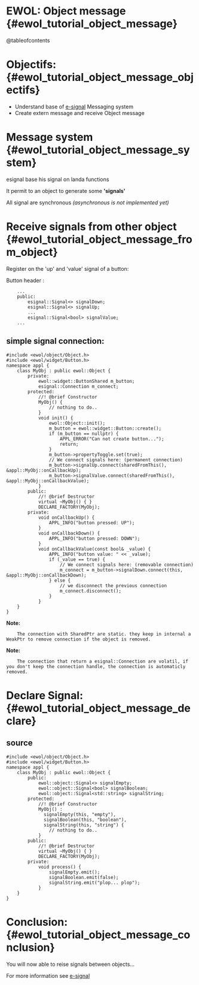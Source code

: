 EWOL: Object message                                {#ewol_tutorial_object_message}
====================

@tableofcontents

Objectifs:                                {#ewol_tutorial_object_message_objectifs}
==========

  - Understand base of [e-signal](http://atria-soft.github.io/esignal) Messaging system
  - Create extern message and receive Object message

Message system                                {#ewol_tutorial_object_message_system}
==============

esignal base his signal on landa functions

It permit to an object to generate some **'signals'**

All signal are synchronous *(asynchronous is not implemented yet)*


Receive signals from other object                                {#ewol_tutorial_object_message_from_object}
=================================

Register on the 'up' and 'value' signal of a button:

Button header :
```{.cpp}
	...
	public:
		esignal::Signal<> signalDown;
		esignal::Signal<> signalUp;
		...
		esignal::Signal<bool> signalValue;
	...
```

simple signal connection:
-------------------------

```{.cpp}
#include <ewol/object/Object.h>
#include <ewol/widget/Button.h>
namespace appl {
	class MyObj : public ewol::Object {
		private:
			ewol::widget::ButtonShared m_button;
			esignal::Connection m_connect;
		protected:
			//! @brief Constructor
			MyObj() {
				// nothing to do..
			}
			void init() {
				ewol::Object::init();
				m_button = ewol::widget::Button::create();
				if (m_button == nullptr) {
					APPL_ERROR("Can not create button...");
					return;
				}
				m_button->propertyToggle.set(true);
				// We connect signals here: (permanent connection)
				m_button->signalUp.connect(sharedFromThis(), &appl::MyObj::onCallbackUp);
				m_button->signalValue.connect(sharedFromThis(), &appl::MyObj::onCallbackValue);
			}
		public:
			//! @brief Destructor
			virtual ~MyObj() { }
			DECLARE_FACTORY(MyObj);
		private:
			void onCallbackUp() {
				APPL_INFO("button pressed: UP");
			}
			void onCallbackDown() {
				APPL_INFO("button pressed: DOWN");
			}
			void onCallbackValue(const bool& _value) {
				APPL_INFO("button value: " << _value);
				if (_value == true) {
					// We connect signals here: (removable connection)
					m_connect = m_button->signalDown.connect(this, &appl::MyObj::onCallbackDown);
				} else {
					// we disconnect the previous connection
					m_connect.disconnect();
				}
			}
	}
}
```

**Note:**

```
	The connection with SharedPtr are static. they keep in internal a WeakPtr to remove connection if the object is removed.
```

**Note:**

```
	The connection that return a esignal::Connection are volatil, if you don't keep the connection handle, the connection is automaticly removed.
```

Declare Signal:                                {#ewol_tutorial_object_message_declare}
===============

source
-------

```{.cpp}
#include <ewol/object/Object.h>
#include <ewol/widget/Button.h>
namespace appl {
	class MyObj : public ewol::Object {
		public:
			ewol::object::Signal<> signalEmpty;
			ewol::object::Signal<bool> signalBoolean;
			ewol::object::Signal<std::string> signalString;
		protected:
			//! @brief Constructor
			MyObj() :
			  signalEmpty(this, "empty"),
			  signalBoolean(this, "boolean"),
			  signalString(this, "string") {
				// nothing to do..
			}
		public:
			//! @brief Destructor
			virtual ~MyObj() { }
			DECLARE_FACTORY(MyObj);
		private:
			void process() {
				signalEmpty.emit();
				signalBoolean.emit(false);
				signalString.emit("plop... plop");
			}
	}
}
```

Conclusion:                                {#ewol_tutorial_object_message_conclusion}
===========

You will now able to reise signals between objects...

For more information see [e-signal](http://atria-soft.github.io/esignal)




